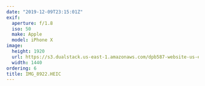 ```yaml
---
date: "2019-12-09T23:15:01Z"
exif:
  aperture: f/1.8
  iso: 50
  make: Apple
  model: iPhone X
image:
  height: 1920
  url: https://s3.dualstack.us-east-1.amazonaws.com/dpb587-website-us-east-1/asset/gallery/2019-south-america/e8cc14bd-b864-810f-60b2-d0ab62438a4d~1920.jpg
  width: 1440
ordering: 6
title: IMG_8922.HEIC
---
```

